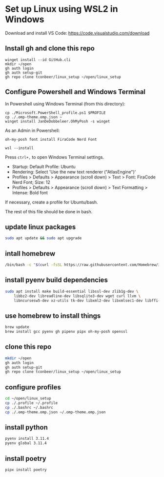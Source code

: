# Set up Linux using WSL2 in Windows

Download and install VS Code: https://code.visualstudio.com/download

## Install gh and clone this repo

```
winget install --id GitHub.cli
mkdir ~/open
gh auth login
gh auth setup-git
gh repo clone tconbeer/linux_setup ~/open/linux_setup
```

## Configure Powershell and Windows Terminal

In Powershell using Windows Terminal (from this directory):

```
cp ./Microsoft.PowerShell_profile.ps1 $PROFILE
cp ./.omp-theme.omp.json ~
winget install JanDeDobbeleer.OhMyPosh -s winget
```

As an Admin in Powershell:

```
oh-my-posh font install FiraCode Nerd Font

wsl --install
```

Press `ctrl+,` to open Windows Terminal settings.
- Startup: Default Profile: Ubuntu
- Rendering: Select 'Use the new text renderer ("AtlasEngine")'
- Profiles > Defaults > Appearance (scroll down) > Text > Font: FiraCode Nerd Font; Size: 12
- Profiles > Defaults > Appearance (scroll down) > Text Formatting > Intense: Bold font

If necessary, create a profile for Ubuntu/bash.

The rest of this file should be done in bash.

## update linux packages

```bash
sudo apt update && sudo apt upgrade
```

## intall homebrew

```bash
/bin/bash -c "$(curl -fsSL https://raw.githubusercontent.com/Homebrew/install/HEAD/install.sh)"
```

## install pyenv build dependencies

```bash
sudo apt install make build-essential libssl-dev zlib1g-dev \
    libbz2-dev libreadline-dev libsqlite3-dev wget curl llvm \
    libncursesw5-dev xz-utils tk-dev libxml2-dev libxmlsec1-dev libffi-dev liblzma-dev
```

## use homebrew to install things

```bash
brew update
brew install gcc pyenv gh pipenv pipx oh-my-posh openssl
```

## clone this repo
```bash
mkdir ~/open
gh auth login
gh auth setup-git
gh repo clone tconbeer/linux_setup ~/open/linux_setup
```

## configure profiles

```bash
cd ~/open/linux_setup
cp ./.profile ~/.profile
cp ./.bashrc ~/.bashrc
cp ./.omp-theme.omp.json ~/.omp-theme.omp.json
```

## install python

```bash
pyenv install 3.11.4
pyenv global 3.11.4
```

## install poetry

```bash
pipx install poetry
```
